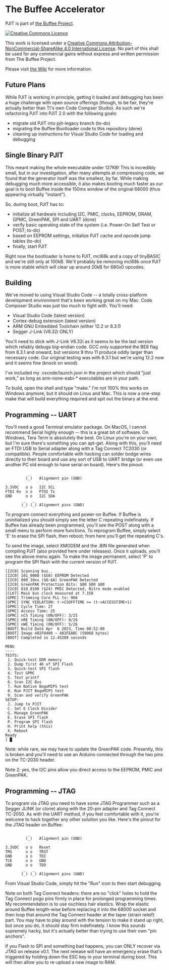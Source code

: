# The Buffee Accelerator

PJIT is part of [the Buffee Project](https://www.buffee.ca).

<a rel="license" href="http://creativecommons.org/licenses/by-nc-sa/4.0/"><img alt="Creative Commons Licence" style="border-width:0" src="https://i.creativecommons.org/l/by-nc-sa/4.0/88x31.png" /></a>

This work is licensed under a <a rel="license" href="http://creativecommons.org/licenses/by-nc-sa/4.0/">Creative Commons Attribution-NonCommercial-ShareAlike 4.0 International License</a>. No part of this shall be used for any commercial gains without express and written permission from The Buffee Project.

Please visit [the Wiki](https://github.com/nonarkitten/pseudo-jit/wiki) for more information.

## Future Plans

While PJIT is working in principle, getting it loaded and debugging has been a huge challenge with open source offerings (though, to be fair, they're actually better than TI's own Code Compser Studio). As such we're refactoring PJIT into PJIT 2.0 with the following goals:
- migrate old PJIT into pjit-legacy branch (to-do)
- migrating the Buffee Bootloader code to this repository (done)
- cleaning up instructions for Visual Studio Code for loading and debugging

## Single Binary PJIT
This meant making the whole executable under 127KB! This is incredibly small, but in our investigation, after many attempts at compressing code, we found that the generator itself was the smallest, by far. While making debugging much more accessible, it also makes booting much faster as our goal is to boot Buffee inside the 150ms window of the original 68000 (thus appearing virtually "instant").

So, during boot, PJIT has to:
- initialize all hardware including I2C, PMIC, clocks, EEPROM, DRAM, GPMC, GreenPAK, SPI and UART (done)
- verify basic operating state of the system (i.e. Power-On Self Test or POST; to-do)
- based on EEPROM settings, initialize PJIT cache and opcode jump tables (to-do)
- finally, start PJIT

Right now the bootloader is home to PJIT, mcl68k and a copy of tinyBASIC and we're still only at 100kB. We'll probably be removing mcl68k once PJIT is more stable which will clear up around 20kB for 680x0 opcodes.

## Building

We've moved to using Visual Studio Code -- a totally cross-platform development environment that's been working great on my Mac. Code Composer Studio was just too much to fight with. You'll need:

- Visual Studio Code (latest version)
- Cortex-debug extension (latest version)
- ARM GNU Embedded Toolchain (either 12.2 or 8.3.1)
- Segger J-Link (V6.32i ONLY)

You'll need to stick with J-Link V6.32i as it seems to be the last version which reliably debugs big-endian code. GCC only supported the BE8 flag from 8.3.1 and onward, but versions 9 thru 11 produce oddly larger than necessary code. Our original testing was with 8.3.1 but we're using 12.2 now and it seems fine (knock on wood).

I've included my .vscode/launch.json in the project which should "just work," as long as arm-none-eabi-* executables are in your path.

To build, open the shell and type "make." I'm not 100% this works on Windows anymore, but it should on Linux and Mac. This is now a one-step make that will build everything required and spit out the binary at the end.

## Programming -- UART
You'll need a good Terminal emulator package. On MacOS, I cannot recommend Serial highly enough -- this is a great bit of software. On Windows, Tera Term is absolutely the best. On Linux you're on your own, but I'm sure there's something you can apt-get. Along with this, you'll need an FTDI USB to Serial adapter along with a Tag Connect TC2030 (or compatible). People comfortable with hacking can solder bodge wires directly to their board and use any sort of USB to UART bridge (or even use another PC old enough to have serial on board). Here's the pinout:

```
          _
         (_)   Alignment pin (GND)
         
3.3VDC   o o   I2C SCL
FTDI Rx  o o   FTDI Tx
GND      o o   I2C SDA
        _   _
       (_) (_) Alignment pins (GND)
```

To program connect everything and power-on Buffee. If Buffee is uninitialized you should simply see the letter C repeating indefinately. If Buffee has already been programmed, you'll see the POST along with a small menu to perform more functions. To reprogram Buffee, simply select 'E' to erase the SPI flash, then reboot; from here you'll get the repeating C's.

To send the image, select XMODEM and the .BIN file generated when compiling PJIT (also provided here under releases). Once it uploads, you'll see the above menu again. To make the image permanent, select 'P' to program the SPI flash with the current version of PJIT.
```
[I2C0] Scanning bus..
[I2C0] 101_0000 ($50) EEPROM Detected
[I2C0] 000_10xx ($8~$A) GreenPAK Detected
[I2C0] GreenPAK Protection Bits: $00 $00 $00
[I2C0] 010_0100 ($24) PMIC Detected, Nitro mode enabled
[CLK7] Main bus clock measured at 7.158
[GPMC] Trimming Core PLL to: 966
[GPMC] SYNC VIOLATION: t->CSOFFTIME >= (t->ACCESSTIME+1)
[GPMC] Cycle Time: 27
[GPMC] Access Time: 25
[GPMC] nCS Timing (ON/OFF): 3/25
[GPMC] nRE Timing (ON/OFF): 0/26
[GPMC] nWE Timing (ON/OFF): 5/26
[BOOT] Build Date Apr  6 2023, Time 00:52:00
[BOOT] Image 402F0400 ~ 402FEABC (59068 bytes)
[BOOT] Completed in 12.45209 seconds

MENU
----
TESTS:
 1. Quick-test DDR memory
 2. Dump first 4K of SPI Flash
 3. Quick-test SPI flash
 4. Test GPMC
 5. Test printf
 6. Scan I2C Bus
 7. Run Native BogoMIPS test
 8. Run PJIT BogoMIPS test
 9. Scan and verify GreenPAK
SETUP:
 J. Jump to PJIT
 C. Set E Clock Divider
 G. Manage GreenPAK
 E. Erase SPI flash
 P. Program SPI flash
 H. Print help (this)
 X. Reboot
Ready
] █
```
Note: while rare, we may have to update the GreenPAK code. Presently, this is broken and you'll need to use an Arduino connected through the two pins on the TC-2030 header.

Note 2: yes, the I2C pins allow you direct access to the EEPROM, PMIC and GreenPAK.

## Programming -- JTAG
To program via JTAG you need to have some JTAG Programmer such as a Segger JLINK (or clone) along with the 20-pin adapter and Tag Connect TC-2050. As with the UART method, if you feel comfortable with it, you're welcome to hack together any other solution you like. Here's the pinout for the JTAG header on Buffee:
```
          _
         (_)   Alignment pin (GND)
         
3.3VDC   o o   Reset
TMS      o o   TRST
GND      o o   TDI
TCK      o o   GND
GND      o o   TDO
        _   _
       (_) (_) Alignment pins (GND)
```
From Visual Studio Code, simply hit the "Run" icon to then start debugging.

Note on both Tag Connect headers: there are no "click" holes to hold the Tag Connect pogo pins firmly in place for prolonged programming times. My recommendation is to use ouchless hair elastics. Wrap the elastic around Buffee length-wise before replacing it into the 68000 socket and then loop that around the Tag Connect header at the taper (strain releif) part. You may have to play around with the tension to make it stand up right, but once you do, it should stay firm indefinately. I know this sounds supremely hacky, but it's actually better than trying to use their own "pin anchors".

If you Flash to SPI and something bad happens, you can ONLY recover via JTAG on release v0.1. The next release will have an emergency erase that's triggered by holding down the ESC key in your terminal during boot. This will then allow you to re-upload a new image to RAM.
